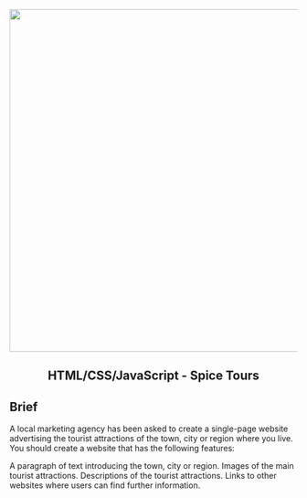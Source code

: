<p align="center"><img width="600" src="assets/images/spice-tours_home.png"></p>

<h2 align="center">HTML/CSS/JavaScript - Spice Tours</h2>

## Brief

A local marketing agency has been asked to create a single-page website advertising the tourist attractions of the town, city or region where you live. You should create a website that has the following features:

A paragraph of text introducing the town, city or region.
Images of the main tourist attractions.
Descriptions of the tourist attractions.
Links to other websites where users can find further information.